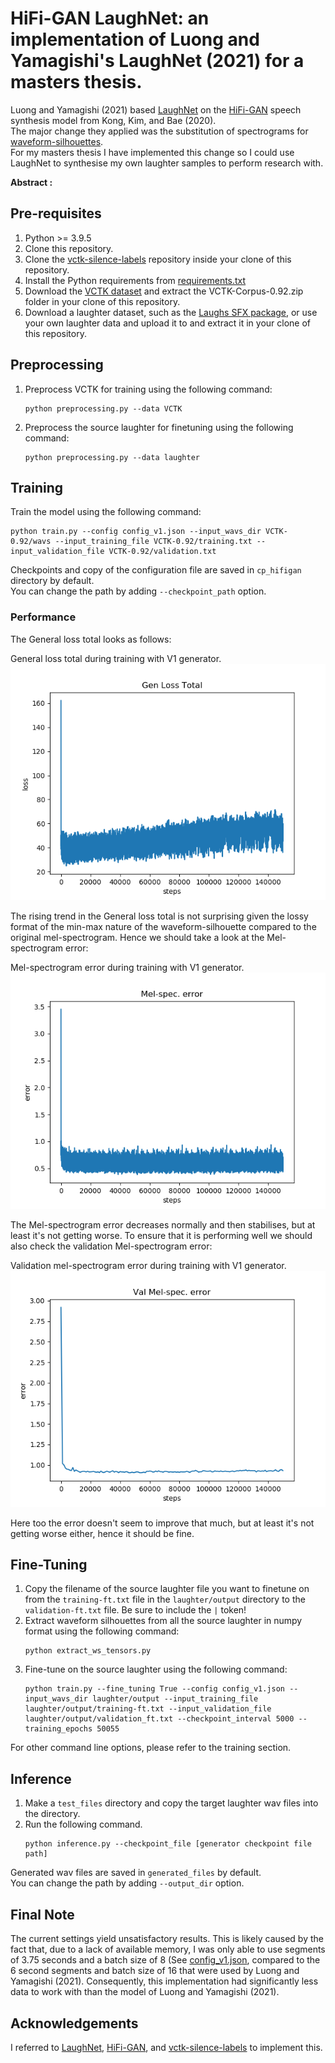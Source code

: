 # HiFi-GAN LaughNet: an implementation of Luong and Yamagishi's LaughNet (2021) for a masters thesis.

Luong and Yamagishi (2021) based [LaughNet](https://arxiv.org/abs/2110.04946) on the [HiFi-GAN](https://arxiv.org/abs/2010.05646) speech synthesis model from Kong, Kim, and Bae (2020).<br/>
The major change they applied was the substitution of spectrograms for [waveform-silhouettes](https://github.com/nii-yamagishilab/waveform-silhouette-module).<br/>
For my masters thesis I have implemented this change so I could use LaughNet to synthesise my own laughter samples to perform research with.

**Abstract :**



## Pre-requisites
1. Python >= 3.9.5
2. Clone this repository.
3. Clone the [vctk-silence-labels](https://github.com/nii-yamagishilab/vctk-silence-labels) repository inside your clone of this repository.
4. Install the Python requirements from [requirements.txt](requirements.txt)
5. Download the [VCTK dataset](https://datashare.ed.ac.uk/handle/10283/3443) and extract the VCTK-Corpus-0.92.zip folder in your clone of this repository.
6. Download a laughter dataset, such as the [Laughs SFX package](https://assetstore.unity.com/packages/audio/sound-fx/voices/laughs-sfx-111509), or use your own laughter data and upload it to and extract it in your clone of this repository.

## Preprocessing
1. Preprocess VCTK for training using the following command:
	```
	python preprocessing.py --data VCTK
	```
2. Preprocess the source laughter for finetuning using the following command:
	```
	python preprocessing.py --data laughter
	```

## Training
Train the model using the following command:
```
python train.py --config config_v1.json --input_wavs_dir VCTK-0.92/wavs --input_training_file VCTK-0.92/training.txt --input_validation_file VCTK-0.92/validation.txt
```

Checkpoints and copy of the configuration file are saved in `cp_hifigan` directory by default.<br>
You can change the path by adding `--checkpoint_path` option.

### Performance
The General loss total looks as follows:  

General loss total during training with V1 generator.<br>
![General loss total](./GLT.png)

The rising trend in the General loss total is not surprising given the lossy format of the min-max nature of the waveform-silhouette compared to the original mel-spectrogram.
Hence we should take a look at the Mel-spectrogram error:

Mel-spectrogram error during training with V1 generator.<br>
![Mel-spectrogram error](./MSE.png)

The Mel-spectrogram error decreases normally and then stabilises, but at least it's not getting worse.
To ensure that it is performing well we should also check the validation Mel-spectrogram error:

Validation mel-spectrogram error during training with V1 generator.<br>
![validation Mel-spectrogram error](./VMSE.png)

Here too the error doesn't seem to improve that much, but at least it's not getting worse either, hence it should be fine.

## Fine-Tuning
1. Copy the filename of the source laughter file you want to finetune on from the `training-ft.txt` file in the `laughter/output` directory to the `validation-ft.txt` file. Be sure to include the `|` token!
2. Extract waveform silhouettes from all the source laughter in numpy format using the following command:
    ```
    python extract_ws_tensors.py
    ```
3. Fine-tune on the source laughter using the following command: 
    ```
    python train.py --fine_tuning True --config config_v1.json --input_wavs_dir laughter/output --input_training_file laughter/output/training-ft.txt --input_validation_file laughter/output/validation_ft.txt --checkpoint_interval 5000 --training_epochs 50055
    ```

For other command line options, please refer to the training section.

## Inference
1. Make a `test_files` directory and copy the target laughter wav files into the directory.
2. Run the following command.
    ```
    python inference.py --checkpoint_file [generator checkpoint file path]
    ```
Generated wav files are saved in `generated_files` by default.<br>
You can change the path by adding `--output_dir` option.

## Final Note
The current settings yield unsatisfactory results. This is likely caused by the fact that, due to a lack of available memory, I was only able to use segments of 3.75 seconds and a batch size of 8 (See [config_v1.json](./config_v1.json), compared to the 6 second segments and batch size of 16 that were used by Luong and Yamagishi (2021).
Consequently, this implementation had significantly less data to work with than the model of Luong and Yamagishi (2021).

## Acknowledgements
I referred to [LaughNet](https://arxiv.org/abs/2110.04946), [HiFi-GAN](https://arxiv.org/abs/2010.05646),
and [vctk-silence-labels](https://github.com/nii-yamagishilab/vctk-silence-labels) to implement this.
